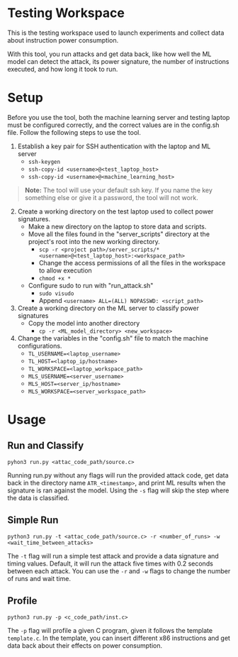 # Testing Workspace
This is the testing workspace used to launch experiments and collect data about instruction power consumption.

With this tool, you run attacks and get data back, like how well the ML model can detect the attack, its power signature, the number of instructions executed, and how long it took to run.

# Setup
Before you use the tool, both the machine learning server and testing laptop must be configured correctly, and the correct values are in the config.sh file. Follow the following steps to use the tool.

1. Establish a key pair for SSH authentication with the laptop and ML server
   - `ssh-keygen`
   - `ssh-copy-id <username>@<test_laptop_host>`
   - `ssh-copy-id <username>@<machine_learning_host>`
> **Note:** The tool will use your default ssh key. If you name the key something else or give it a password, the tool will not work.
2. Create a working directory on the test laptop used to collect power signatures.
   - Make a new directory on the laptop to store data and scripts.
   - Move all the files found in the "server_scripts" directory at the project's root into the new working directory.
     - `scp -r <project path>/server_scripts/* <username>@<test_laptop_host>:<workspace_path>`
     - Change the access permissions of all the files in the workspace to allow execution
     - `chmod +x *`
   - Configure sudo to run with "run_attack.sh"
     - `sudo visudo`
     - Append `<username> ALL=(ALL) NOPASSWD: <script_path>`
3. Create a working directory on the ML server to classify power signatures
   - Copy the model into another directory
     - `cp -r <ML_model_directory> <new_workspace>`
4. Change the variables in the "config.sh" file to match the machine configurations.
   - `TL_USERNAME=<laptop_username>`
   - `TL_HOST=<laptop_ip/hostname>`
   - `TL_WORKSPACE=<laptop_workspace_path>`
   - `MLS_USERNAME=<server_username>`
   - `MLS_HOST=<server_ip/hostname>`
   - `MLS_WORKSPACE=<server_workspace_path>`

# Usage

## Run and Classify

`pyhon3 run.py <attac_code_path/source.c>`

Running run.py without any flags will run the provided attack code, get data back in the directory name `ATR_<timestamp>`, and print ML results when the signature is ran against the model. Using the `-s` flag will skip the step where the data is classified.

## Simple Run

`python3 run.py -t <attac_code_path/source.c> -r <number_of_runs> -w <wait_time_between_attacks>`

The `-t` flag will run a simple test attack and provide a data signature and timing values. Default, it will run the attack five times with 0.2 seconds between each attack. You can use the `-r` and `-w` flags to change the number of runs and wait time.  

## Profile

`python3 run.py -p <c_code_path/inst.c>`

The `-p` flag will profile a given C program, given it follows the template `template.c`. In the template, you can insert different x86 instructions and get data back about their effects on power consumption. 
